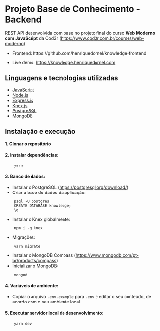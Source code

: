 # Projeto Base de Conhecimento - Backend

REST API desenvolvida com base no projeto final do curso **Web Moderno com JavaScript** da Cod3r (https://www.cod3r.com.br/courses/web-moderno)

- Frontend: https://github.com/henriquedornel/knowledge-frontend

- Live demo: https://knowledge.henriquedornel.com

## Linguagens e tecnologias utilizadas

- [JavaScript](https://www.javascript.com/)
- [Node.js](https://nodejs.org/)
- [Express.js](https://expressjs.com/)
- [Knex.js](https://knexjs.org/)
- [PostgreSQL](https://www.postgresql.org/)
- [MongoDB](https://www.mongodb.com/)

## Instalação e execução

#### 1. Clonar o repositório

#### 2. Instalar dependências:

```
    yarn
```

#### 3. Banco de dados:

- Instalar o PostgreSQL (https://postgresql.org/download/)
- Criar a base de dados da aplicação:

```
    psql -U postgres
    CREATE DATABASE knowledge;
    \q
```

- Instalar o Knex globalmente:

```
    npm i -g knex
```

- Migrações:

```
    yarn migrate
```

- Instalar o MongoDB Compass (https://www.mongodb.com/pt-br/products/compass)
- Inicializar o MongoDB:

```
    mongod
```

#### 4. Variáveis de ambiente:

- Copiar o arquivo `.env.example` para `.env` e editar o seu conteúdo, de acordo com o seu ambiente local

#### 5. Executar servidor local de desenvolvimento:

```
    yarn dev
```
